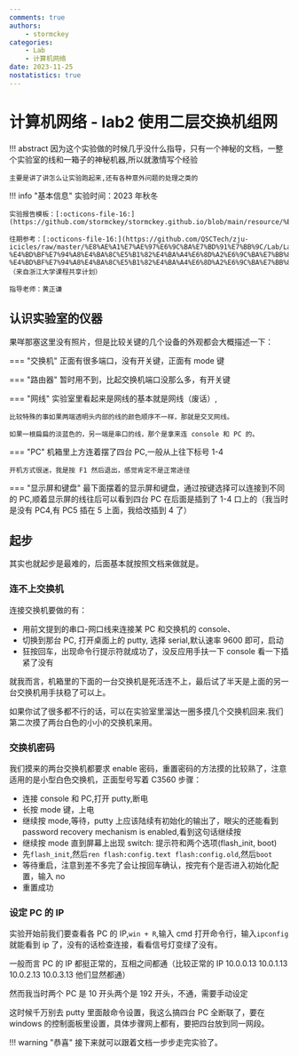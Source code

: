 ```yaml
---
comments: true
authors:
    - stormckey
categories:
    - Lab
    - 计算机网络
date: 2023-11-25
nostatistics: true
---
```


# 计算机网络 - lab2 使用二层交换机组网

!!! abstract
    因为这个实验做的时候几乎没什么指导，只有一个神秘的文档，一整个实验室的线和一箱子的神秘机器,所以就激情写个经验
    
    主要是讲了讲怎么让实验跑起来,还有各种意外问题的处理之类的

<!-- more -->

!!! info "基本信息"
    实验时间：2023 年秋冬

    实验报告模板：[:octicons-file-16:](https://github.com/stormckey/stormckey.github.io/blob/main/resource/%E5%AE%9E%E9%AA%8C%E6%8A%A5%E5%91%8A%E6%A8%A1%E7%89%88_%E5%AE%9E%E9%AA%8C2.doc)

    往期参考：[:octicons-file-16:](https://github.com/QSCTech/zju-icicles/raw/master/%E8%AE%A1%E7%AE%97%E6%9C%BA%E7%BD%91%E7%BB%9C/Lab/Lab2-%E4%BD%BF%E7%94%A8%E4%BA%8C%E5%B1%82%E4%BA%A4%E6%8D%A2%E6%9C%BA%E7%BB%84%E7%BD%91/Lab2-%E4%BD%BF%E7%94%A8%E4%BA%8C%E5%B1%82%E4%BA%A4%E6%8D%A2%E6%9C%BA%E7%BB%84%E7%BD%91.doc) （来自浙江大学课程共享计划）

    指导老师：黄正谦


## 认识实验室的仪器

果咩那塞这里没有照片，但是比较关键的几个设备的外观都会大概描述一下：

=== "交换机"
    正面有很多端口，没有开关键，正面有 mode 键

=== "路由器"
    暂时用不到，比起交换机端口没那么多，有开关键

=== "网线"
    实验室里看起来是网线的基本就是网线（废话）,

    比较特殊的事如果两端透明头内部的线的颜色顺序不一样，那就是交叉网线。

    如果一根扁扁的淡蓝色的，另一端是串口的线，那个是拿来连 console 和 PC 的。

=== "PC"
    机箱里上方连着摆了四台 PC,一般从上往下标号 1-4

    开机方式很迷，我是按 F1 然后退出，感觉肯定不是正常途径

=== "显示屏和键盘"
    最下面摆着的显示屏和键盘，通过按键选择可以连接到不同的 PC,顺着显示屏的线往后可以看到四台 PC 在后面是插到了 1-4 口上的（我当时是没有 PC4,有 PC5 插在 5 上面，我给改插到 4 了）

## 起步

其实也就起步是最难的，后面基本就按照文档来做就是。

### 连不上交换机

连接交换机要做的有：

- 用前文提到的串口-网口线来连接某 PC 和交换机的 console、
- 切换到那台 PC, 打开桌面上的 putty, 选择 serial,默认速率 9600 即可，启动
- 狂按回车，出现命令行提示符就成功了，没反应用手扶一下 console 看一下插紧了没有

就我而言，机箱里的下面的一台交换机是死活连不上，最后试了半天是上面的另一台交换机用手扶稳了可以上。

如果你试了很多都不行的话，可以在实验室里溜达一圈多摸几个交换机回来.我们第二次摸了两台白色的小小的交换机来用。

### 交换机密码

我们摸来的两台交换机都要求 enable 密码，重置密码的方法摸的比较熟了，注意适用的是小型白色交换机，正面型号写着 C3560
步骤：

- 连接 console 和 PC,打开 putty,断电
- 长按 mode 键，上电
- 继续按 mode,等待，putty 上应该陆续有初始化的输出了，眼尖的还能看到 password recovery mechanism is enabled,看到这句话继续按
- 继续按 mode 直到屏幕上出现 switch: 提示符和两个选项(flash_init, boot)
- 先`flash_init`,然后`ren flash:config.text flash:config.old`,然后`boot`
- 等待重启，注意到差不多完了会让按回车确认，按完有个是否进入初始化配置，输入 no
- 重置成功

### 设定 PC 的 IP

实验开始前我们要查看各 PC 的 IP,`win + R`,输入 cmd 打开命令行，输入`ipconfig`就能看到 ip 了，没有的话检查连接，看看信号灯变绿了没有。

一般而言 PC 的 IP 都挺正常的，互相之间都通（比较正常的 IP 10.0.0.13 10.0.1.13 10.0.2.13 10.0.3.13 他们显然都通）

然而我当时两个 PC 是 10 开头两个是 192 开头，不通，需要手动设定

这时候千万别去 putty 里面敲命令设置，我这么搞四台 PC 全断联了，要在 windows 的控制面板里设置，具体步骤网上都有，要把四台放到同一网段。

!!! warning "恭喜"
    接下来就可以跟着文档一步步走完实验了。


